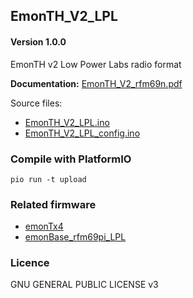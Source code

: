 ## EmonTH_V2_LPL

#### Version 1.0.0

EmonTH v2 Low Power Labs radio format

**Documentation:** [EmonTH_V2_rfm69n.pdf](EmonTH_V2_rfm69n.pdf)

Source files:

- [EmonTH_V2_LPL.ino](EmonTH_V2_LPL.ino)
- [EmonTH_V2_LPL_config.ino](EmonTH_V2_LPL_config.ino)

### Compile with PlatformIO

    pio run -t upload

### Related firmware

- [emonTx4](https://github.com/openenergymonitor/emontx4)
- [emonBase_rfm69pi_LPL](https://github.com/openenergymonitor/emonBase_rfm69pi_LPL)

### Licence

GNU GENERAL PUBLIC LICENSE v3
